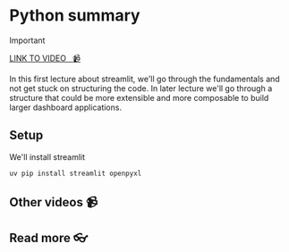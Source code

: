 # Python summary 

<!-- [![video](https://github.com/kokchun/assets/blob/025ae8622a25d5522d11b21108f52f1df9388ea2/data_warehouse/snowflake_free_trial.png?raw=true)](https://github.com/kokchun/assets/blob/025ae8622a25d5522d11b21108f52f1df9388ea2/data_warehouse/snowflake_free_trial.png?raw=true) -->

> [!IMPORTANT]
> [LINK TO VIDEO &nbsp; :video_camera:](https://)

In this first lecture about streamlit, we'll go through the fundamentals and not get stuck on structuring the code. In later lecture we'll go through a structure that could be more extensible and more composable to build larger dashboard applications. 

## Setup 

We'll install streamlit 

```bash 
uv pip install streamlit openpyxl
```



## Other videos :video_camera:


## Read more :eyeglasses:


